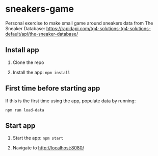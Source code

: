 # sneakers-game

Personal exercise to make small game around sneakers data from The Sneaker Database: https://rapidapi.com/tg4-solutions-tg4-solutions-default/api/the-sneaker-database/

## Install app

1. Clone the repo

2. Install the app: `npm install`

## First time before starting app

If this is the first time using the app, populate data by running:

`npm run load-data`

## Start app

1. Start the app: `npm start`

2. Navigate to [http://localhost:8080/](http://localhost:8080/)
